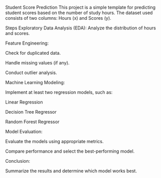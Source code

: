 Student Score Prediction
This project is a simple template for predicting student scores based on the number of study hours. The dataset used consists of two columns: Hours (x) and Scores (y).

Steps
Exploratory Data Analysis (EDA):
Analyze the distribution of hours and scores.

Feature Engineering:

Check for duplicated data.

Handle missing values (if any).

Conduct outlier analysis.

Machine Learning Modeling:

Implement at least two regression models, such as:

Linear Regression

Decision Tree Regressor

Random Forest Regressor

Model Evaluation:

Evaluate the models using appropriate metrics.

Compare performance and select the best-performing model.

Conclusion:

Summarize the results and determine which model works best.
